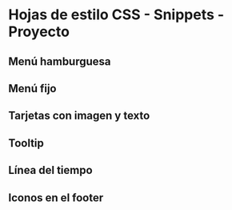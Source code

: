 # Hojas de estilo CSS - Snippets - Proyecto

## Menú hamburguesa

## Menú fijo

## Tarjetas con imagen y texto

## Tooltip

## Línea del tiempo

## Iconos en el footer
